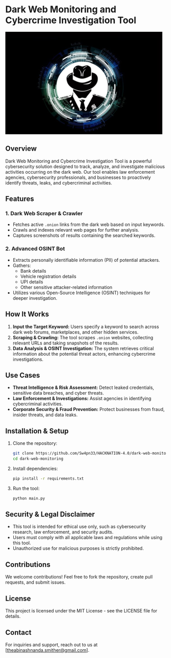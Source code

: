 # Dark Web Monitoring and Cybercrime Investigation Tool

  ![Logo](image.png)

## Overview
Dark Web Monitoring and Cybercrime Investigation Tool is a powerful cybersecurity solution designed to track, analyze, and investigate malicious activities occurring on the dark web. Our tool enables law enforcement agencies, cybersecurity professionals, and businesses to proactively identify threats, leaks, and cybercriminal activities.

## Features
### 1. Dark Web Scraper & Crawler
- Fetches active `.onion` links from the dark web based on input keywords.
- Crawls and indexes relevant web pages for further analysis.
- Captures screenshots of results containing the searched keywords.

### 2. Advanced OSINT Bot
- Extracts personally identifiable information (PII) of potential attackers.
- Gathers:
  - Bank details
  - Vehicle registration details
  - UPI details
  - Other sensitive attacker-related information
- Utilizes various Open-Source Intelligence (OSINT) techniques for deeper investigation.

## How It Works
1. **Input the Target Keyword:** Users specify a keyword to search across dark web forums, marketplaces, and other hidden services.
2. **Scraping & Crawling:** The tool scrapes `.onion` websites, collecting relevant URLs and taking snapshots of the results.
3. **Data Analysis & OSINT Investigation:** The system retrieves critical information about the potential threat actors, enhancing cybercrime investigations.

## Use Cases
- **Threat Intelligence & Risk Assessment:** Detect leaked credentials, sensitive data breaches, and cyber threats.
- **Law Enforcement & Investigations:** Assist agencies in identifying cybercriminal activities.
- **Corporate Security & Fraud Prevention:** Protect businesses from fraud, insider threats, and data leaks.

## Installation & Setup
1. Clone the repository:
   ```sh
   git clone https://github.com/Sw4pn33/HACKNATION-4.0/dark-web-monitoring.git
   cd dark-web-monitoring
   ```
2. Install dependencies:
   ```sh
   pip install -r requirements.txt
   ```
3. Run the tool:
   ```sh
   python main.py 
   ```

## Security & Legal Disclaimer
- This tool is intended for ethical use only, such as cybersecurity research, law enforcement, and security audits.
- Users must comply with all applicable laws and regulations while using this tool.
- Unauthorized use for malicious purposes is strictly prohibited.

## Contributions
We welcome contributions! Feel free to fork the repository, create pull requests, and submit issues.

## License
This project is licensed under the MIT License - see the LICENSE file for details.

## Contact
For inquiries and support, reach out to us at [theabinashnanda.smither@gmail.com].

